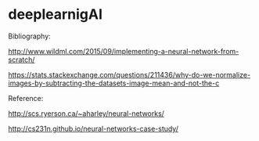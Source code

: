 # deeplearnigAI

Bibliography:

http://www.wildml.com/2015/09/implementing-a-neural-network-from-scratch/

https://stats.stackexchange.com/questions/211436/why-do-we-normalize-images-by-subtracting-the-datasets-image-mean-and-not-the-c

Reference:

http://scs.ryerson.ca/~aharley/neural-networks/

http://cs231n.github.io/neural-networks-case-study/


